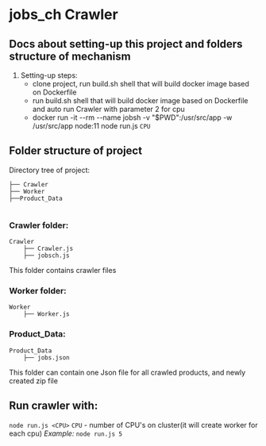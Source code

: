 # jobs_ch Crawler

## Docs about setting-up this project and folders structure of mechanism

1. Setting-up steps:
    - clone project, run build.sh shell that will build docker image based on Dockerfile
    - run build.sh shell that will build docker image based on Dockerfile and auto run Crawler with parameter 2 for cpu
    - docker run -it --rm --name jobsh -v "$PWD":/usr/src/app -w /usr/src/app node:11 node run.js `CPU`

## Folder structure of project

Directory tree of project:
```
├── Crawler
├── Worker
├──Product_Data


```

### Crawler folder:
```
Crawler
    ├── Crawler.js
    ├── jobsch.js

```

This folder contains crawler files

### Worker folder:
```
Worker
    ├── Worker.js

```

### Product_Data:
```
Product_Data
    ├── jobs.json

```

This folder can contain one Json file for all crawled products, and newly created zip file

## Run crawler with:
`node run.js <CPU>`
`CPU` - number of CPU's on cluster(it will create worker for each cpu)
*Example:*
`node run.js 5`
